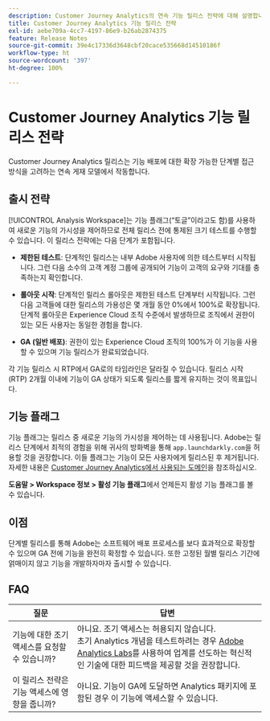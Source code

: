 ```yaml
---
description: Customer Journey Analytics의 연속 기능 릴리스 전략에 대해 설명합니다.
title: Customer Journey Analytics 기능 릴리스 전략
exl-id: aebe709a-4cc7-4197-86e9-b26ab2874375
feature: Release Notes
source-git-commit: 39e4c17336d3648cbf20cace535668d14510186f
workflow-type: ht
source-wordcount: '397'
ht-degree: 100%

---
```


# Customer Journey Analytics 기능 릴리스 전략

Customer Journey Analytics 릴리스는 기능 배포에 대한 확장 가능한 단계별 접근 방식을 고려하는 연속 게재 모델에서 작동합니다.

## 출시 전략

[!UICONTROL Analysis Workspace]는 기능 플래그(“토글”이라고도 함)를 사용하여 새로운 기능의 가시성을 제어하므로 전체 릴리스 전에 통제된 크기 테스트를 수행할 수 있습니다. 이 릴리스 전략에는 다음 단계가 포함됩니다.

* **제한된 테스트**: 단계적인 릴리스는 내부 Adobe 사용자에 의한 테스트부터 시작됩니다. 그런 다음 소수의 고객 계정 그룹에 공개되어 기능이 고객의 요구와 기대를 충족하는지 확인합니다.

* **롤아웃 시작**: 단계적인 릴리스 롤아웃은 제한된 테스트 단계부터 시작됩니다. 그런 다음 고객들에 대한 릴리스의 가용성은 몇 개월 동안 0%에서 100%로 확장됩니다. 단계적 롤아웃은 Experience Cloud 조직 수준에서 발생하므로 조직에서 권한이 있는 모든 사용자는 동일한 경험을 합니다.

* **GA (일반 배포)**: 권한이 있는 Experience Cloud 조직의 100%가 이 기능을 사용할 수 있으며 기능 릴리스가 완료되었습니다.

각 기능 릴리스 시 RTP에서 GA로의 타임라인은 달라질 수 있습니다. 릴리스 시작 (RTP) 2개월 이내에 기능이 GA 상태가 되도록 릴리스를 짧게 유지하는 것이 목표입니다.

## 기능 플래그

기능 플래그는 릴리스 중 새로운 기능의 가시성을 제어하는 데 사용됩니다. Adobe는 릴리스 단계에서 최적의 경험을 위해 귀사의 방화벽을 통해 `app.launchdarkly.com`을 허용할 것을 권장합니다. 이들 플래그는 기능이 모든 사용자에게 릴리스된 후 제거됩니다. 자세한 내용은 [Customer Journey Analytics에서 사용되는 도메인](../technotes/domains.md)을 참조하십시오.

**도움말 > Workspace 정보 > 활성 기능 플래그**&#x200B;에서 언제든지 활성 기능 플래그를 볼 수 있습니다.

## 이점

단계별 릴리스를 통해 Adobe는 소프트웨어 배포 프로세스를 보다 효과적으로 확장할 수 있으며 GA 전에 기능을 완전히 확정할 수 있습니다. 또한 고정된 월별 릴리스 기간에 얽매이지 않고 기능을 개발하자마자 출시할 수 있습니다.

## FAQ

| 질문 | 답변 |
| --- | --- |
| 기능에 대한 조기 액세스를 요청할 수 있습니까? | 아니요. 조기 액세스는 허용되지 않습니다.<br>초기 Analytics 개념을 테스트하려는 경우 [Adobe Analytics Labs](https://experienceleague.adobe.com/kr/docs/analytics/analyze/labs.html?lang=ko-KR)를 사용하여 업계를 선도하는 혁신적인 기술에 대한 피드백을 제공할 것을 권장합니다. |
| 이 릴리스 전략은 기능 액세스에 영향을 줍니까? | 아니요. 기능이 GA에 도달하면 Analytics 패키지에 포함된 경우 이 기능에 액세스할 수 있습니다. |
